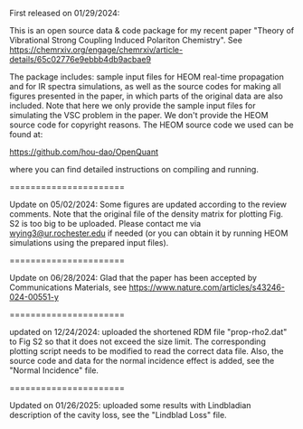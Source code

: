First released on 01/29/2024:

This is an open source data & code package for my recent paper "Theory of Vibrational Strong Coupling Induced Polariton Chemistry". See https://chemrxiv.org/engage/chemrxiv/article-details/65c02776e9ebbb4db9acbae9

The package includes: sample input files for HEOM real-time propagation and for IR spectra simulations, as well as the source codes for making all figures presented in the paper, in which parts of the original data are also included. 
Note that here we only provide the sample input files for simulating the VSC problem in the paper. We don't provide the HEOM source code for copyright reasons. The HEOM source code we used can be found at:

https://github.com/hou-dao/OpenQuant

where you can find detailed instructions on compiling and running.

======================

Update on 05/02/2024: Some figures are updated according to the review comments. Note that the original file of the density matrix for plotting Fig. S2 is too big to be uploaded. Please contact me via wying3@ur.rochester.edu if needed (or you can obtain it by running HEOM simulations using the prepared input files). 

======================

Update on 06/28/2024: Glad that the paper has been accepted by Communications Materials, see https://www.nature.com/articles/s43246-024-00551-y

======================

updated on 12/24/2024: uploaded the shortened RDM file "prop-rho2.dat" to Fig S2 so that it does not exceed the size limit. The corresponding plotting script needs to be modified to read the correct data file. Also, the source code and data for the normal incidence effect is added, see the "Normal Incidence" file.

======================

Updated on 01/26/2025: uploaded some results with Lindbladian description of the cavity loss, see the "Lindblad Loss" file. 

